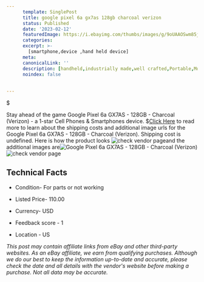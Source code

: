 ```yaml
---
      template: SinglePost
      title: google pixel 6a gx7as 128gb charcoal verizon 
      status: Published
      date: '2023-02-12'
      featuredImage: https://i.ebayimg.com/thumbs/images/g/9oUAAOSwm85j45Ux/s-l225.jpg
      categories: 
      excerpt: >-
        [smartphone,device ,hand held device]
      meta:
      canonicalLink: ''
      description: [handheld,industrially made,well crafted,Portable,Mobile,Compact,Convenient,Lightweight,Maneuverable,Man-portable,Miniature,Carriable,Hand-held,Light,Holdable,Transportable,Mobile device,Pocket-sized,On-the-go,Wireless,Cordless,Compact size,Convenient size, smartphone,device ,hand held device]
      noindex: false
      
        
---
```

$

Stay ahead of the game Google Pixel 6a GX7AS - 128GB - Charcoal (Verizon) - a 1-star Cell Phones & Smartphones device.
$[Click Here](https://www.ebay.com/itm/144940074577?hash=item21bf1a0651%3Ag%3A9oUAAOSwm85j45Ux&mkevt=1&mkcid=1&mkrid=711-53200-19255-0&campid=%253CePNCampaignId%253E&customid=%253CreferenceId%253E&toolid=10049) to read more to learn about the shipping costs and additional image urls for the Google Pixel 6a GX7AS - 128GB - Charcoal (Verizon). Shipping cost is undefined. Here is how the product looks ![check vendor page](https://i.ebayimg.com/thumbs/images/g/9oUAAOSwm85j45Ux/s-l225.jpg)and the additional images are![Google Pixel 6a GX7AS - 128GB - Charcoal (Verizon)](https://i.ebayimg.com/images/g/9oUAAOSwm85j45Ux/s-l1600.jpg)![check vendor page](https://origin-galleryplus.ebayimg.com/ws/web/144940074577_2_0_1/225x225.jpg,https://origin-galleryplus.ebayimg.com/ws/web/144940074577_3_0_1/225x225.jpg,https://origin-galleryplus.ebayimg.com/ws/web/144940074577_4_0_1/225x225.jpg)



 ## Technical Facts 



     
      

 - Condition- For parts or not working 


      

 - Listed Price- 110.00 


      

 - Currency- USD 


      

 - Feedback score - 1 


      

 - Location - US 


      
      

 *_This post may contain affiliate links from eBay and other third-party websites. As an eBay affiliate, we earn from qualifying purchases. Although we do our best to keep the information up-to-date and accurate, please check the date and all details with the vendor's website before making a purchase. Not all data may be accurate._*






